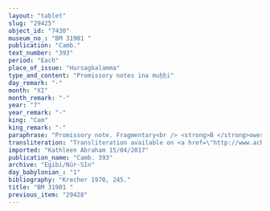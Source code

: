 ```yaml
---
layout: "tablet"
slug: "29425"
object_id: "7430"
museum_no_: "BM 31901 "
publication: "Camb."
text_number: "393"
period: "Each"
place_of_issue: "Hursagkalamma"
type_and_content: "Promissory notes ina muẖẖi"
day_remark: "-"
month: "XI"
month_remark: "-"
year: "7"
year_remark: "-"
king: "Cam"
king_remark: "-"
paraphrase: "Promissory note. Fragmentary<br /> <strong>B </strong>owes <strong>A</strong> 1 mina of silver. He <em>will pay</em> him at the end of Addar (XII). The tablet is written on the 1<sup>st</sup> day of month &Scaron;abāṭ (XI). The rest of the tablet is broken. Apart from the name of the last witness, the list of witnesses is broken. The name of the scribe is S&icirc;n-tāqi&scaron;-bulliṭ/Iddin-Nab&ucirc;//Egibi.<br /> &nbsp;<br /> <strong>A </strong>= Itti-Marduk-balātu/Nab&ucirc;-ahhē-iddin//Egibi; <strong>B </strong>= Marduk-iqī&scaron;anni/Zēria// &Scaron;umu-lib&scaron;i"
transliteration: "Transliteration available on <a href=\"http://www.achemenet.com/fr/item/?/sources-textuelles/textes-par-langues-et-ecritures/babylonien/archives-egibi/1682446\" target=\"_blank\">Achemenet</a>"
imported: "Kathleen Abraham 15/04/2017"
publication_name: "Camb. 393"
archive: "Egibi/Nūr-Sîn"
day_babylonian_: "1"
bibliography: "Krecher 1970, 245."
title: "BM 31901 "
previous_item: "29428"
---
```

